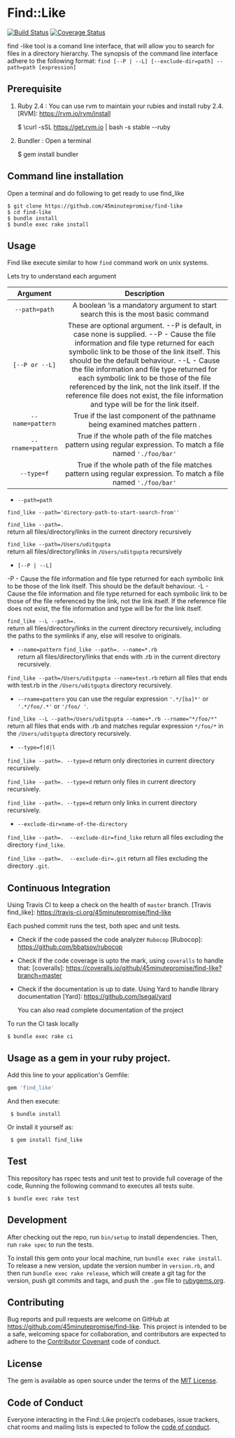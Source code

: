 # Find::Like

[![Build Status](https://travis-ci.org/45minutepromise/find-like.png?branch=master)](https://travis-ci.org/45minutepromise/find-like)
[![Coverage Status](https://coveralls.io/repos/github/45minutepromise/find-like/badge.svg?branch=master)](https://coveralls.io/github/45minutepromise/find-like?branch=master)

find -like tool is a comand line interface, that will allow you to search for files in a directory hierarchy.
The synopsis of the command line interface adhere to the following format:
``find [--P | --L] [--exclude-dir=path] --path=path [expression]``


## Prerequisite 

1. Ruby 2.4 : You can use rvm to maintain your rubies and install ruby 2.4.
[RVM]: https://rvm.io/rvm/install
 
    $ \curl -sSL https://get.rvm.io | bash -s stable --ruby
    
2. Bundler : Open a terminal 

    
    $ gem install bundler
    
 [Bundler]: http://bundler.io/
    
## Command line installation
Open a terminal and do following to get ready to use find_like
 
    $ git clone https://github.com/45minutepromise/find-like
    $ cd find-like
    $ bundle install
    $ bundle exec rake install
 

## Usage

Find like execute similar to how ```find``` command work on unix systems.

Lets try to understand each argument 

| Argument              | Description                                        |
| :---:                  | :---:                                              |
| `--path=path`          | A boolean ‘is a mandatory argument to start search this is the most basic command|
| `[--P or --L]`         | These are optional argument. --P is default, in case none is supplied. --P - Cause the file information and file type returned for each symbolic link to be those of the link itself. This should be the default behaviour. --L - Cause the file information and file type returned for each symbolic link to be those of the file referenced by the link, not the link itself. If the reference file does not exist, the file information and type will be for the link itself.| 
| `--name=pattern`       | True if the last component of the pathname being examined matches pattern .|
| `--rname=pattern`      | True if the whole path of the file matches pattern using regular expression. To match a file named `'./foo/bar'`|
| `--type=f`             | True if the whole path of the file matches pattern using regular expression. To match a file named `'./foo/bar'`|


* `--path=path` 

```find_like --path='directory-path-to-start-search-from''```

```find_like --path=.```  
return all files/directory/links in the current directory recursively

```find_like --path=/Users/uditgupta```  
return all files/directory/links in `/Users/uditgupta` recursively

* `[--P | --L]`

-P - Cause the file information and file type returned for each symbolic link to be those of the link itself. This should be the default behaviour.
-L - Cause the file information and file type returned for each symbolic link to be those of the file referenced by the link, not the link itself. If the reference file does not exist, the file information and type will be for the link itself.

```find_like --L --path=.```  
return all files/directory/links in the current directory recursively, including the paths to the symlinks if any, else will resolve to originals.

* `--name=pattern` 
```find_like --path=. --name=*.rb```  
return all files/directory/links that ends with .rb in the current directory recursively.

```find_like --path=/Users/uditgupta --name=test.rb```
return all files that ends with test.rb in the `/Users/uditgupta` directory recursively.

* `--rname=pattern` 
 you can use the regular expression `'.*/[ba]*'` or `'.*/foo/.*'` or `'/foo/ '`.
 
```find_like --L --path=/Users/uditgupta --name=*.rb --rname="*/foo/*"```  
return all files that ends with .rb and matches regular expression `*/foo/*` in the `/Users/uditgupta` directory recursively.

* `--type=f|d|l`

```find_like --path=. --type=d```
return only directories in current directory recursively.

```find_like --path=. --type=d```
return only files in current directory recursively.

```find_like --path=. --type=d```
return only links in current directory recursively.

* `--exclude-dir=name-of-the-directory`
 
`find_like --path=.  --exclude-dir=find_like`
return all files excluding the directory `find_like`.

`find_like --path=.  --exclude-dir=.git`
return all files excluding the directory `.git`.

## Continuous Integration  

Using Travis CI to keep a check on the health of `master` branch.
    [Travis find_like]: https://travis-ci.org/45minutepromise/find-like
   
 Each pushed commit runs the test, both spec and unit tests.
 + Check if the code passed the code analyzer  `Rubocop`
    [Rubocop]: https://github.com/bbatsov/rubocop

 + Check if the code coverage is upto the mark, using `coveralls` to handle that:
    [coveralls]: https://coveralls.io/github/45minutepromise/find-like?branch=master

 + Check if the documentation is up to date. Using Yard to handle library documentation
     [Yard]: https://github.com/lsegal/yard
   
    You can also read complete documentation of the project
    
To run the CI task locally
 
    $ bundle exec rake ci

 ## Usage as a gem in your ruby project.
 
 Add this line to your application's Gemfile:
 
 ```ruby
 gem 'find_like'
 ```
 
 And then execute:
 
     $ bundle install
 
 Or install it yourself as:
 
     $ gem install find_like

## Test

This repository has rspec tests and unit test to provide full coverage of the code, Running the following command to executes all tests suite.

    $ bundle exec rake test
  
## Development

After checking out the repo, run `bin/setup` to install dependencies. Then, run `rake spec` to run the tests. 

To install this gem onto your local machine, run `bundle exec rake install`. To release a new version, update the version number in `version.rb`, and then run `bundle exec rake release`, which will create a git tag for the version, push git commits and tags, and push the `.gem` file to [rubygems.org](https://rubygems.org).

## Contributing

Bug reports and pull requests are welcome on GitHub at https://github.com/45minutepromise/find-like. This project is intended to be a safe, welcoming space for collaboration, and contributors are expected to adhere to the [Contributor Covenant](http://contributor-covenant.org) code of conduct.

## License

The gem is available as open source under the terms of the [MIT License](https://opensource.org/licenses/MIT).

## Code of Conduct

Everyone interacting in the Find::Like project’s codebases, issue trackers, chat rooms and mailing lists is expected to follow the [code of conduct](https://github.com/[USERNAME]/find-like/blob/master/CODE_OF_CONDUCT.md).
